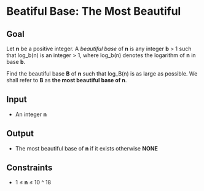 # Beatiful Base: The Most Beautiful

## Goal

Let **n** be a positive integer. A _beautiful base_ of **n** is any integer
**b** &gt; 1 such that log_b(n) is an integer &gt; 1, where log_b(n) denotes the
logarithm of **n** in base **b**.

Find the beautiful base **B** of **n** such that log_B(n) is as large as
possible. We shall refer to **B** as **the most beautiful base of n**.

## Input

-   An integer **n**

## Output

-   The most beautiful base of **n** if it exists otherwise **NONE**

## Constraints

-   1 &leq; **n** &leq; 10 ^ 18
